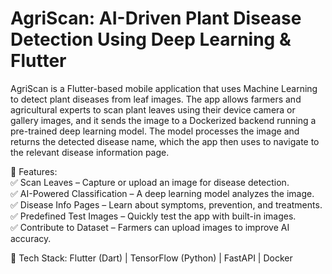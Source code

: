 # AgriScan: AI-Driven Plant Disease Detection Using Deep Learning & Flutter

AgriScan is a Flutter-based mobile application that uses Machine Learning to detect plant diseases from leaf images. The app allows farmers and agricultural experts to scan plant leaves using their device camera or gallery images, and it sends the image to a Dockerized backend running a pre-trained deep learning model. The model processes the image and returns the detected disease name, which the app then uses to navigate to the relevant disease information page.

🔹 Features:  
✅ Scan Leaves – Capture or upload an image for disease detection.  
✅ AI-Powered Classification – A deep learning model analyzes the image.      
✅ Disease Info Pages – Learn about symptoms, prevention, and treatments.  
✅ Predefined Test Images – Quickly test the app with built-in images.  
✅ Contribute to Dataset – Farmers can upload images to improve AI accuracy.  

🚀 Tech Stack: Flutter (Dart) | TensorFlow (Python) | FastAPI | Docker  

